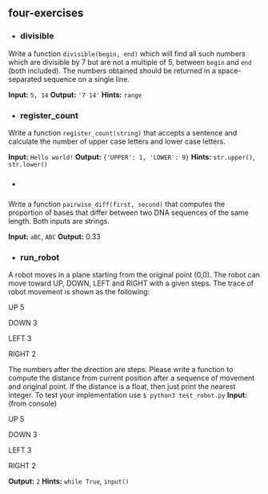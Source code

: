 ## four-exercises

- ### divisible

Write a function `divisible(begin, end)` which will find all such numbers which are divisible by 7 but are not a multiple of 5,
between `begin` and `end` (both included). The numbers obtained should be returned in a space-separated sequence on a single line.

**Input:** `5, 14`
**Output:** `'7 14'`
**Hints:** `range`

- ### register_count
Write a function `register_count(string)` that accepts a sentence and calculate the number of upper case letters and lower case letters.

**Input:** `Hello world!`
**Output:** `{'UPPER': 1, 'LOWER': 9}`
**Hints:** `str.upper()`, `str.lower()`

- ### 
Write a function  `pairwise_diff(first, second)` that computes the proportion of bases that differ between two DNA sequences of the same length. Both inputs are strings.

**Input:** `aBC`, `ABC`
**Output:** 0.33

- ### run_robot
A robot moves in a plane starting from the original point (0,0). The robot can move toward UP, DOWN, LEFT and RIGHT with a given steps. The trace of robot movement is shown as the following:

UP 5

DOWN 3

LEFT 3

RIGHT 2

The numbers after the direction are steps. Please write a function to compute the distance from current position after a sequence of movement and original point. If the distance is a float, then just print the nearest integer.
To test your implementation use `$ python3 test_robot.py`
**Input:** (from console)

UP 5

DOWN 3

LEFT 3

RIGHT 2

**Output:** `2`
**Hints:** `while True`, `input()`
